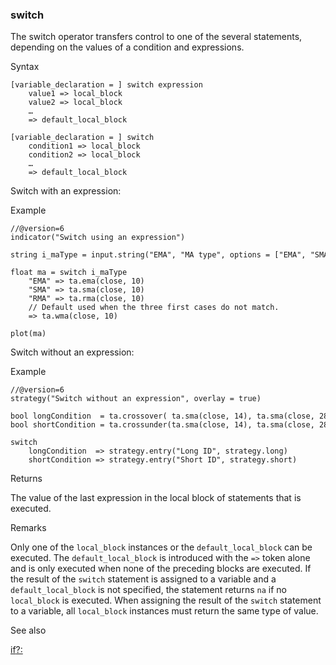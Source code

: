 ### switch

The switch operator transfers control to one of the several statements, depending on the values of a condition and expressions.

Syntax

```
[variable_declaration = ] switch expression
    value1 => local_block
    value2 => local_block
    …
    => default_local_block

[variable_declaration = ] switch
    condition1 => local_block
    condition2 => local_block
    …
    => default_local_block
```

Switch with an expression:

Example

```
//@version=6  
indicator("Switch using an expression")  
  
string i_maType = input.string("EMA", "MA type", options = ["EMA", "SMA", "RMA", "WMA"])  
  
float ma = switch i_maType  
    "EMA" => ta.ema(close, 10)  
    "SMA" => ta.sma(close, 10)  
    "RMA" => ta.rma(close, 10)  
    // Default used when the three first cases do not match.  
    => ta.wma(close, 10)  
  
plot(ma)
```

Switch without an expression:

Example

```
//@version=6  
strategy("Switch without an expression", overlay = true)  
  
bool longCondition  = ta.crossover( ta.sma(close, 14), ta.sma(close, 28))  
bool shortCondition = ta.crossunder(ta.sma(close, 14), ta.sma(close, 28))  
  
switch  
    longCondition  => strategy.entry("Long ID", strategy.long)  
    shortCondition => strategy.entry("Short ID", strategy.short)
```

Returns

The value of the last expression in the local block of statements that is executed.

Remarks

Only one of the `local_block` instances or the `default_local_block` can be executed. The `default_local_block` is introduced with the `=>` token alone and is only executed when none of the preceding blocks are executed. If the result of the `switch` statement is assigned to a variable and a `default_local_block` is not specified, the statement returns `na` if no `local_block` is executed. When assigning the result of the `switch` statement to a variable, all `local_block` instances must return the same type of value.

See also

[if](#kw_if)[?:](#op_?:)
